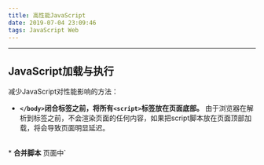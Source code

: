 ```yaml
---
title: 高性能JavaScript
date: 2019-07-04 23:09:46
tags: JavaScript Web
---
```

------
## JavaScript加载与执行
减少JavaScript对性能影响的方法：
* <b>`</body>`闭合标签之前，将所有`<script>`标签放在页面底部。</b>
由于浏览器在解析到<body>标签之前，不会渲染页面的任何内容，如果把script脚本放在页面顶部加载，将会导致页面明显延迟。
<br>
* <b>合并脚本</b>
页面中`<script>`标签越少，加载越快。比如下载单个100KB的文件，比下载4个25KB的文件更快，因为每一次HTTP请求都会带来额外的性能开销。虽然很多浏览器已经支持并行下载，但并行下载的文件数量有限。
<br>
* <b>使用无阻塞方式下载JavaScript</b>
    1. 带有defer、async属性的script，允许js资源与页面中的其他资源并行下载，不会阻塞浏览器其他进程。但是带有async属性的script，会在js脚本下载完成之后马上执行，此时脚本的执行会阻塞页面进程；而带有defer属性的script下载完js脚本后，会等到页面所有元素解析完成之后，onload事件处理器执行之前执行js脚本，不会阻塞页面进程。
    （注意：defer属性仅当src属性声明时才生效-------------测一测）
    2. 动态创建脚本元素
    动态创建`<script>`标签的方法，无论何时启动下载，文件的下载和执行都不会阻塞页面其他进程，但是动态加载的文件会按照从服务器返回的顺序下载和执行脚本，也就是说不一定能按照指定的顺序执行。因为浏览器对动态插入的script默认设置了async（各个浏览器可能不同），而async的执行是没有顺序的，所以我们把script标签的async属性改成false就可以了。
    （参考：http://echizen.github.io/tech/2017/04-22-script-exec）



